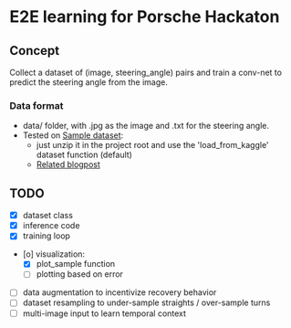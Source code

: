 # E2E learning for Porsche Hackaton

## Concept
Collect a dataset of (image, steering_angle) pairs and train a conv-net to predict the steering angle from the image.

### Data format
- data/ folder, with <name>.jpg as the image and <name>.txt for the steering angle.
- Tested on [Sample dataset](https://www.kaggle.com/datasets/zahidbooni/alltownswithweather/):
    - just unzip it in the project root and use the 'load_from_kaggle' dataset function (default)
    - [Related blogpost](https://imtiazulhassan.medium.com/end-to-end-learning-using-carla-simulator-12869b5d6f7)

## TODO
- [X] dataset class
- [X] inference code
- [X] training loop
- [o] visualization:
    - [X] plot_sample function
    - [ ] plotting based on error
- [ ] data augmentation to incentivize recovery behavior
- [ ] dataset resampling to under-sample straights / over-sample turns
- [ ] multi-image input to learn temporal context
